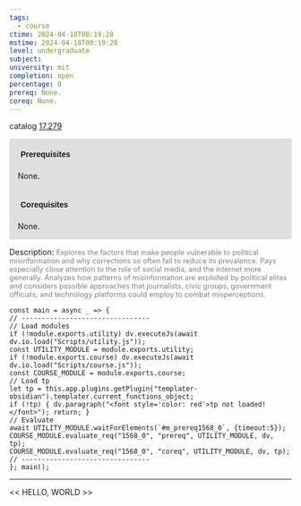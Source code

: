 ```yaml
---
tags:
  - course
ctime: 2024-04-18T00:19:28
mstime: 2024-04-18T00:19:28
level: undergraduate
subject: 
university: mit
completion: open
percentage: 0
prereq: None.
coreq: None.
---
```


catalog [17.279](http://student.mit.edu/catalog/m17a.html#17.279)

<span style="display: block; padding: 15px; background-color: rgb(100, 100, 100, 0.2);"><font id="m_prereq1568_0" style="display: block; font-family: Arial, sans-serif; font-weight: bold; padding: 5px">Prerequisites</font><br><span id="prereq1568_0">None.</span></span>
<span style="display: block; padding: 15px; background-color: rgb(100, 100, 100, 0.2);"><font id="m_coreq1568_0" style="display: block; font-family: Arial, sans-serif; font-weight: bold; padding: 5px">Corequisites</font><br><span id="coreq1568_0">None.</span></span>

<font style="">Description:</font>
<font style="color: grey; font-size: 0.8rem;">Explores the factors that make people vulnerable to political misinformation and why corrections so often fail to reduce its prevalence. Pays especially close attention to the role of social media, and the internet more generally. Analyzes how patterns of misinformation are exploited by political elites and considers possible approaches that journalists, civic groups, government officials, and technology platforms could employ to combat misperceptions.</font>

```dataviewjs
const main = async _ => {
// --------------------------------
// Load modules
if (!module.exports.utility) dv.executeJs(await dv.io.load("Scripts/utility.js"));
const UTILITY_MODULE = module.exports.utility;
if (!module.exports.course) dv.executeJs(await dv.io.load("Scripts/course.js"));
const COURSE_MODULE = module.exports.course;
// Load tp
let tp = this.app.plugins.getPlugin("templater-obsidian").templater.current_functions_object;
if (!tp) { dv.paragraph("<font style='color: red'>tp not loaded!</font>"); return; }
// Evaluate
await UTILITY_MODULE.waitForElements(`#m_prereq1568_0`, {timeout:5});
COURSE_MODULE.evaluate_req("1568_0", "prereq", UTILITY_MODULE, dv, tp);
COURSE_MODULE.evaluate_req("1568_0", "coreq", UTILITY_MODULE, dv, tp);
// --------------------------------
}; main();
```

---

<< HELLO, WORLD >>
